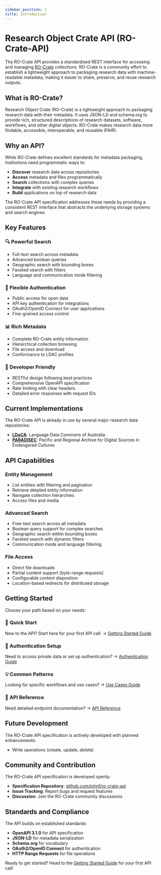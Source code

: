 ```yaml
---
sidebar_position: 1
title: Introduction
---
```


# Research Object Crate API (RO-Crate-API)

The RO-Crate API provides a standardised REST interface for accessing and
managing [RO-Crate](https://www.researchobject.org/ro-crate/) collections.
RO-Crate is a community effort to establish a lightweight approach to
packaging research data with machine-readable metadata, making it easier
to share, preserve, and reuse research outputs.

## What is RO-Crate?

Research Object Crate (RO-Crate) is a lightweight approach to packaging
research data with their metadata. It uses JSON-LD and schema.org to provide
rich, structured descriptions of research datasets, software, workflows, and
other digital objects. RO-Crate makes research data more findable, accessible,
interoperable, and reusable (FAIR).

## Why an API?

While RO-Crate defines excellent standards for metadata packaging, institutions
need programmatic ways to:

- **Discover** research data across repositories
- **Access** metadata and files programmatically  
- **Search** collections with complex queries
- **Integrate** with existing research workflows
- **Build** applications on top of research data

The RO-Crate API specification addresses these needs by providing a consistent
REST interface that abstracts the underlying storage systems and search
engines.

## Key Features

### 🔍 **Powerful Search**

- Full-text search across metadata
- Advanced boolean queries
- Geographic search with bounding boxes
- Faceted search with filters
- Language and communication mode filtering

### 🔐 **Flexible Authentication**

- Public access for open data
- API key authentication for integrations
- OAuth2/OpenID Connect for user applications
- Fine-grained access control

### 📊 **Rich Metadata**

- Complete RO-Crate entity information
- Hierarchical collection browsing
- File access and download
- Conformance to LDAC profiles

### 🚀 **Developer Friendly**

- RESTful design following best practices
- Comprehensive OpenAPI specification
- Rate limiting with clear headers
- Detailed error responses with request IDs

## Current Implementations

The RO-Crate API is already in use by several major research data repositories:

- **[LDaCA](https://data.ldaca.edu.au)**: Language Data Commons of Australia
- **[PARADISEC](https://catalog.paradisec.org.au)**: Pacific and Regional
  Archive for Digital Sources in Endangered Cultures

## API Capabilities

### Entity Management

- List entities with filtering and pagination
- Retrieve detailed entity information
- Navigate collection hierarchies
- Access files and media

### Advanced Search

- Free-text search across all metadata
- Boolean query support for complex searches
- Geographic search within bounding boxes
- Faceted search with dynamic filters
- Communication mode and language filtering

### File Access

- Direct file downloads
- Partial content support (byte-range requests)
- Configurable content disposition
- Location-based redirects for distributed storage

## Getting Started

Choose your path based on your needs:

### 🚀 **Quick Start**

New to the API? Start here for your first API call:
→ [Getting Started Guide](./getting-started/overview.md)

### 🔑 **Authentication Setup**  

Need to access private data or set up authentication?
→ [Authentication Guide](./getting-started/authentication.md)

### 💡 **Common Patterns**

Looking for specific workflows and use cases?
→ [Use Cases Guide](./getting-started/use-cases.md)

### 🔧 **API Reference**

Need detailed endpoint documentation?
→ [API Reference](./api/)

## Future Development

The RO-Crate API specification is actively developed with planned enhancements:

- Write operations (create, update, delete)

## Community and Contribution

The RO-Crate API specification is developed openly:

- **Specification Repository**:
  [github.com/johnf/ro-crate-api](https://github.com/johnf/ro-crate-api)
- **Issue Tracking**: Report bugs and request features
- **Discussion**: Join the RO-Crate community discussions

## Standards and Compliance

The API builds on established standards:

- **OpenAPI 3.1.0** for API specification
- **JSON-LD** for metadata serialization
- **Schema.org** for vocabulary
- **OAuth2/OpenID Connect** for authentication
- **HTTP Range Requests** for file operations

Ready to get started? Head to the [Getting Started Guide](./getting-started/overview.md)
for your first API call!
